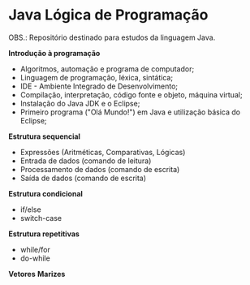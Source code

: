 # Java Lógica de Programação
OBS.: Repositório destinado para estudos da linguagem Java. 

**Introdução à programação** 

 - Algoritmos, automação e programa de computador;
 - Linguagem de programação, léxica, sintática;
 - IDE - Ambiente Integrado de Desenvolvimento;
 - Compilação, interpretação, código fonte e objeto, máquina virtual;
 - Instalação do Java JDK e o Eclipse;
 - Primeiro programa ("Olá Mundo!") em Java e utilização básica do Eclipse;

 **Estrutura sequencial**

- Expressões (Aritméticas, Comparativas, Lógicas)
- Entrada de dados (comando de leitura)
- Processamento de dados (comando de escrita)
- Saída de dados (comando de escrita)

 **Estrutura condicional** 

- if/else
- switch-case

 **Estrutura repetitivas** 

- while/for
- do-while

 **Vetores** 
 **Marizes** 

